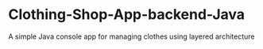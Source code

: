 # Clothing-Shop-App-backend-Java
A simple Java console app for managing clothes using layered architecture
